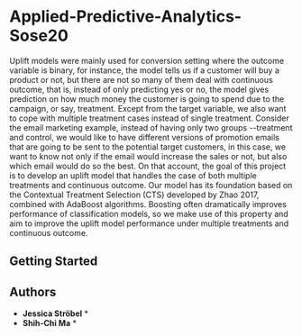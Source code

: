 # Applied-Predictive-Analytics-Sose20

Uplift models were mainly used for conversion setting where the outcome variable is binary, for instance, the model tells us if a customer will buy a product or not, but there are not so many of them deal with continuous outcome, that is, instead of only predicting yes or no, the model gives prediction on how much money the customer is going to spend due to the campaign, or say, treatment. Except from the target variable, we also want to cope with multiple treatment cases instead of single treatment. Consider the email marketing example, instead of having only two groups --treatment and control, we would like to have different versions of promotion emails that are going to be sent to the potential target customers, in this case, we want to know not only if the email would increase the sales or not, but also which email would do so the best.
On that account, the goal of this project is to develop an uplift model that handles the case of both multiple treatments and continuous outcome. Our model has its foundation based on the Contextual Treatment Selection (CTS) developed by Zhao 2017,  combined with AdaBoost algorithms. Boosting often dramatically improves performance of classification models, so we make use of this property and aim to improve the uplift model performance under multiple treatments and continuous outcome.

## Getting Started


## Authors

* **Jessica Ströbel** * 
* **Shih-Chi Ma** * 
